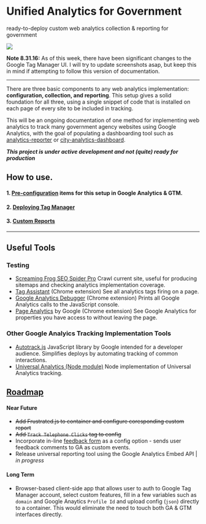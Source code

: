 # Unified Analytics for Government
ready-to-deploy custom web analytics collection & reporting for government

![](https://raw.githubusercontent.com/laurenancona/unified-analytics/gh-pages/images/accounts.png)

**Note 8.31.16:** As of this week, there have been significant changes to the Google Tag Manager UI. I will try to update screenshots asap, but keep this in mind if attempting to follow this version of documentation.

---

There are three basic components to any web analytics implementation: **configuration, collection, and reporting**. This setup gives a solid foundation for all three, using a single snippet of code that is installed on each page of every site to be included in tracking.

This will be an ongoing documentation of one method for implementing web analytics to track many government agency websites using Google Analytics, with the goal of populating a dashboarding tool such as [analytics-reporter](https://github.com/18F/analytics-reporter) or [city-analytics-dashboard](https://github.com/codeforamerica/city-analytics-dashboard).

**_This project is under active development and not (quite) ready for production_**

## How to use.

#### 1.  [Pre-configuration](https://github.com/laurenancona/unified-analytics/blob/gh-pages/prepare-ga.md) items for this setup in Google Analytics & GTM.

#### 2.  [Deploying Tag Manager](https://github.com/laurenancona/unified-analytics/blob/gh-pages/deploy-tag-manager.md)

#### 3.  [Custom Reports](https://github.com/laurenancona/unified-analytics/blob/gh-pages/reporting.md)

---

## Useful Tools

### Testing

- [Screaming Frog SEO Spider Pro](http://www.screamingfrog.co.uk/seo-spider/) Crawl current site, useful for producing sitemaps and checking analytics implementation coverage.
- [Tag Assistant](https://chrome.google.com/webstore/detail/tag-assistant-by-google/kejbdjndbnbjgmefkgdddjlbokphdefk) (Chrome extension) See all analytics tags firing on a page.
- [Google Analytics Debugger](https://chrome.google.com/webstore/detail/google-analytics-debugger/jnkmfdileelhofjcijamephohjechhna) (Chrome extension) Prints all Google Analytics calls to the JavaScript console.
- [Page Analytics](https://chrome.google.com/webstore/detail/page-analytics-by-google/fnbdnhhicmebfgdgglcdacdapkcihcoh) by Google (Chrome extension) See Google Analytics for properties you have access to without leaving the page.

### Other Google Analyics Tracking Implementation Tools
- [Autotrack.js](https://github.com/googleanalytics/autotrack) JavaScript library by Google intended for a developer audience. Simplifies deploys by automating tracking of common interactions.
- [Universal Analytics (Node module)](https://github.com/peaksandpies/universal-analytics) Node implementation of Universal Analytics tracking.

## [Roadmap](https://github.com/laurenancona/unified-analytics/wiki/Roadmap)

#### Near Future
* ~~Add Frustrated.js to container and configure coresponding custom report~~
* ~~Add `Track Telephone Clicks` tag to config~~
* Incorporate in-line [feedback form](https://github.com/luckyshot/ga-feedback) as a config option - sends user feedback comments to GA as custom events.
* Release universal reporting tool using the Google Analytics Embed API | *in progress*

#### Long Term
* Browser-based client-side app that allows user to auth to Google Tag Manager account, select custom features, fill in a few variables such as `domain` and Google Anaytics `Profile Id` and upload config (`json`) directly to a container. This would eliminate the need to touch both GA & GTM interfaces directly.

<script type="text/javascript" src="https://www.draw.io/embed.js?s=flowchart"></script>
